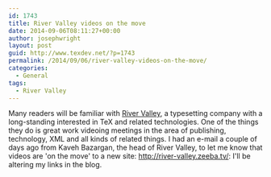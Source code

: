 ```yaml
---
id: 1743
title: River Valley videos on the move
date: 2014-09-06T08:11:27+00:00
author: josephwright
layout: post
guid: http://www.texdev.net/?p=1743
permalink: /2014/09/06/river-valley-videos-on-the-move/
categories:
  - General
tags:
  - River Valley
---
```

Many readers will be familiar with <a href="http://rivervalleytechnologies.com/">River Valley</a>, a typesetting company with a long-standing interested in TeX and related technologies. One of the things they do is great work videoing meetings in the area of publishing, technology, XML and all kinds of related things. I had an e-mail a couple of days ago from Kaveh Bazargan, the head of River Valley, to let me know that videos are 'on the move' to a new site: http://river-valley.zeeba.tv/: I'll be altering my links in the blog.
